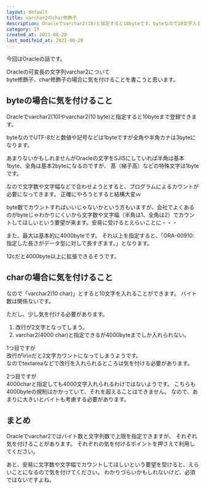 ```yaml
---
layout: default
title: varchar2のchar修飾子
description: Oracleでvarchar2(10)と指定すると10byteです。byteなので10文字入ると思いきや半角カナでUTF-8だったりすると半角なのに3byteでカウントが難しいです。そこでvarchar2(10 char)と指定すると10文字にできるのですが、いくつか落とし穴があり、例えば改行で\r\nだと2文字になります。
category: IT
created_at: 2021-08-20
last_modifeid_at: 2021-08-20
---
```


今回はOracleの話です。

Oracleの可変長の文字列varchar2について  
byte修飾子、char修飾子の場合に気を付けることを書こうと思います。

## byteの場合に気を付けること

Oracleでvarchar2(10)やvarchar2(10 byte)と指定すると10byteまで登録できます。

byteなのでUTF-8だと数値や記号などは1byteですが全角や半角カナは3byteになります。

あまりないかもしれませんがOracleの文字をSJISにしていれば半角は基本1byte、全角は基本2byteになるのですが、
髙（梯子高）などの特殊文字は1byteです。

なので文字数や文字幅などで合わせようとすると、プログラムによるカウントが必要になってきます。
正確にやろうとすると結構大変ｗ

byte数でカウントすればいいじゃないかという方もいますが、会社でよくあるのがbyteじゃわかりにくいから文字数や文字幅（半角は1、全角は2）でカウントしてほしいという要望が来ます。安易に受けるとえらいことに・・・

また、最大は基本的に4000byteです。
それ以上を指定すると、「ORA-00910: 指定した長さがデータ型に対して長すぎます。」となります。

12cだと4000byte以上に拡張できるそうです。

## charの場合に気を付けること

なので「varchar2(10 char)」とすると10文字を入れることができます。
バイト数は関係ないです。

ただし、少し気を付ける必要があります。

1. 改行が2文字となってしまう。
2. varchar2(4000 char)と指定できるが4000byteまでしか入れられない。

1つ目ですが  
改行が\r\nだと2文字カウントになってしまうようです。  
なのでtextareaなどで改行を入れられるところは気を付ける必要があります。

2つ目ですが  
4000charと指定しても4000文字入れられるわけではないようです。
こちらも4000byteの規制はかかっていて、それを超えることはできません。
なので、あまりに大きいとバイトも考慮する必要があります。

## まとめ

Oracleでvarchar2ではバイト数と文字列数で上限を指定できますが、
それぞれ気を付けることがあります。
それぞれの気を付けるポイントを押さえて利用してください。

あと、安易に文字数や文字幅でカウントしてほしいという要望を受けると、えらいことになるので気を付けてください。
わかりづらいかもしれないけど、必須ではないですよね。